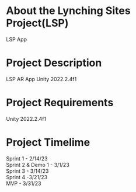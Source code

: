 # About the Lynching Sites Project(LSP)
 LSP App

# Project Description
 LSP AR App Unity 2022.2.4f1
 
 # Project Requirements
Unity 2022.2.4f1

 # Project Timelime
Sprint 1 - 2/14/23 <br />
Sprint 2 & Demo 1 - 3/1/23 <br />
Sprint 3 - 3/14/23 <br />
Sprint 4 -3/21/23 <br />
MVP - 3/31/23 <br />
